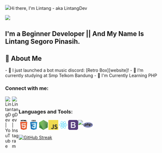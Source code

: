 <img src="https://media.tenor.com/images/b617c36f9db276d3146e974b8ff64f4c/tenor.gif" width="30px">Hi there, I'm Lintang - aka LintangDev

<a href="https://github.com/antonkomarev/github-profile-views-counter">
<img src="https://komarev.com/ghpvc/?username=LintangDev">
</a>

<h2>I'm a Beginner Developer || And My Name Is Lintang Segoro Pinasih.</h2>

<h2>📝 About Me</h2>
- 🔭 I just launched a bot music discord: [Retro Box][website]!
- 🎒 I’m currently studying at Smp Telkom Bandung
- 🔭 I'm Currently Learning PHP

### Connect with me:

[<img align="left" alt="LintangDev | YouTube" width="22px" src="https://cdn-icons-png.flaticon.com/512/174/174883.png" />][youtube]
[<img align="left" alt="LintangDev | Instagram" width="22px" src="https://cdn-icons-png.flaticon.com/512/174/174855.png" />][instagram]

<br />

### Languages and Tools:

<img height="32px" align="left" src="https://raw.githubusercontent.com/github/explore/80688e429a7d4ef2fca1e82350fe8e3517d3494d/topics/html/html.png"> 
<img height="32px" align="left" src="https://raw.githubusercontent.com/github/explore/80688e429a7d4ef2fca1e82350fe8e3517d3494d/topics/css/css.png">
<img height="32px" align="left" src="https://raw.githubusercontent.com/github/explore/80688e429a7d4ef2fca1e82350fe8e3517d3494d/topics/nodejs/nodejs.png">
<img height="32px" align="left" src="https://raw.githubusercontent.com/github/explore/80688e429a7d4ef2fca1e82350fe8e3517d3494d/topics/javascript/javascript.png">
<img height="32px" align="left" src="https://raw.githubusercontent.com/github/explore/80688e429a7d4ef2fca1e82350fe8e3517d3494d/topics/react/react.png">
<img height="32px" align="left" src="https://raw.githubusercontent.com/github/explore/80688e429a7d4ef2fca1e82350fe8e3517d3494d/topics/bootstrap/bootstrap.png">
<img height="32px" align="left" src="https://cdn.worldvectorlogo.com/logos/visual-studio-code-1.svg">
<img height="32px" align="left" src="https://raw.githubusercontent.com/github/explore/ccc16358ac4530c6a69b1b80c7223cd2744dea83/topics/php/php.png">

<br />
<br />

[![GitHub Streak](https://github-readme-streak-stats.herokuapp.com?user=LintangDev&theme=Javascript-dark&date_format=M%20j%5B%2C%20Y%5D)](https://git.io/streak-stats)

[website]: https://retro.my.id
[youtube]: https://www.youtube.com/channel/UCRnuz1TpWblxoihTRh3lmEg
[instagram]:https://instagram.com/lintaangs
